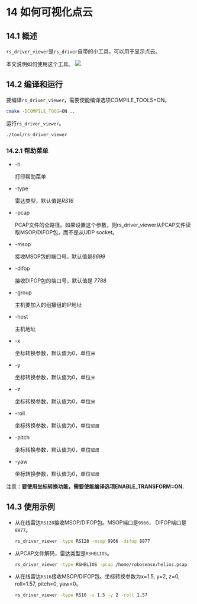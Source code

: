 #  14 **如何可视化点云**



## 14.1 概述

`rs_driver_viewer`是`rs_driver`自带的小工具，可以用于显示点云。

本文说明如何使用这个工具。
![](./img/14_01_rs_driver_viewer_point_cloud.png)



## 14.2 编译和运行

要编译`rs_driver_viewer`，需要使能编译选项COMPILE_TOOLS=ON。

```bash
cmake -DCOMPILE_TOOS=ON ..
```

运行`rs_driver_viewer`。

```bash
./tool/rs_driver_viewer 
```

### 14.2.1 帮助菜单

- -h

   打印帮助菜单 

- -type

   雷达类型，默认值是*RS16*

- -pcap

   PCAP文件的全路径。如果设置这个参数，则rs_driver_viewer从PCAP文件读取MSOP/DIFOP包，而不是从UDP socket。

- -msop

   接收MSOP包的端口号。默认值是*6699*

- -difop

   接收DIFOP包的端口号，默认值是 *7788*
   
- -group

   主机要加入的组播组的IP地址

- -host

   主机地址

- -x

   坐标转换参数，默认值为0，单位`米`

- -y

   坐标转换参数，默认值为0，单位`米`

- -z

   坐标转换参数，默认值为0，单位`米`

- -roll

   坐标转换参数，默认值为0，单位`弧度`

- -pitch

   坐标转换参数，默认值为0，单位`弧度`

- -yaw

   坐标转换参数，默认值为0，单位`弧度`

注意：**要使用坐标转换功能，需要使能编译选项ENABLE_TRANSFORM=ON.**



## 14.3 使用示例

- 从在线雷达```RS128```接收MSOP/DIFOP包。MSOP端口是```9966```， DIFOP端口是```8877```。

  ```bash
  rs_driver_viewer -type RS128 -msop 9966 -difop 8877 
  ```

- 从PCAP文件解码，雷达类型是```RSHELIOS```。

  ```bash
  rs_driver_viewer -type RSHELIOS -pcap /home/robosense/helios.pcap
  ```

- 从在线雷达```RS16```接收MSOP/DIFOP包。坐标转换参数为x=1.5, y=2, z=0, roll=1.57, pitch=0, yaw=0。

  ```bash
  rs_driver_viewer -type RS16 -x 1.5 -y 2 -roll 1.57 
  ```

  

